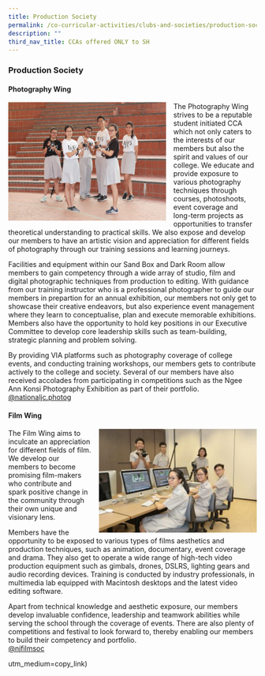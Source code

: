 ```yaml
---
title: Production Society
permalink: /co-curricular-activities/clubs-and-societies/production-society/
description: ""
third_nav_title: CCAs offered ONLY to SH
---
```

### Production Society

#### Photography Wing

<img src="/images/aesclub1.png" style="width:320px;height:240px;margin-right:15px;" align="left"> The Photography Wing strives to be a reputable student initiated CCA which not only caters to the interests of our members but also the spirit and values of our college. We educate and provide exposure to various photography techniques through courses, photoshoots, event coverage and long-term projects as opportunities to transfer theoretical understanding to practical skills. We also expose and develop our members to have an artistic vision and appreciation for different fields of photography through our training sessions and learning journeys.

Facilities and equipment within our Sand Box and Dark Room allow members to gain competency through a wide array of studio, film and digital photographic techniques from production to editing. With guidance from our training instructor who is a professional photographer to guide our members in prepartion for an annual exhibition, our members not only get to showcase their creative endeavors, but also experience event management where they learn to conceptualise, plan and execute memorable exhibitions. Members also have the opportunity to hold key positions in our Executive Committee to develop core leadership skills such as team-building, strategic planning and problem solving.

By providing VIA platforms such as photography coverage of college events, and conducting training workshops, our members gets to contribute actively to the college and society. Several of our members have also received accolades from participating in competitions such as the Ngee Ann Konsi Photography Exhibition as part of their portfolio.  
[@nationaljc.photog](https://www.instagram.com/nationaljc.photog/?hl=en)

#### Film Wing

<img src="/images/aesclub2.png" style="width:320px;height:210px;margin-left:15px;" align="right">The Film Wing aims to inculcate an appreciation for different fields of film. We develop our members to become promising film-makers who contribute and spark positive change in the community through their own unique and visionary lens.

Members have the opportunity to be exposed to various types of films aesthetics and production techniques, such as animation, documentary, event coverage and drama. They also get to operate a wide range of high-tech video production equipment such as gimbals, drones, DSLRS, lighting gears and audio recording devices. Training is conducted by industry professionals, in multimedia lab equipped with Macintosh desktops and the latest video editing software.

Apart from technical knowledge and aesthetic exposure, our members develop invaluable confidence, leadership and teamwork abilities while serving the school through the coverage of events. There are also plenty of competitions and festival to look forward to, thereby enabling our members to build their competency and portfolio.  
[@njfilmsoc](https://instagram.com/njfilmsoc?utm_medium=copy_link)

utm_medium=copy_link)